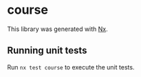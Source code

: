 # course

This library was generated with [Nx](https://nx.dev).

## Running unit tests

Run `nx test course` to execute the unit tests.
